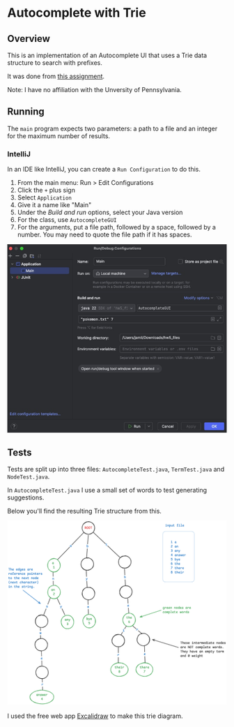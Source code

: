 # Autocomplete with Trie

## Overview

This is an implementation of an Autocomplete UI that uses a Trie data structure to search with prefixes.

It was done from [this assignment](https://www.seas.upenn.edu/~cit5940/current/assignments/hw05/).

Note: I have no affiliation with the Unversity of Pennsylvania.

## Running

The `main` program expects two parameters: a path to a file and an integer for the maximum number of results.

### IntelliJ

In an IDE like IntelliJ, you can create a `Run Configuration` to do this.

1. From the main menu: Run > Edit Configurations
2. Click the `+` plus sign
3. Select `Application`
4. Give it a name like "Main"
5. Under the _Build and run_ options, select your Java version
6. For the class, use `AutocompleteGUI`
7. For the arguments, put a file path, followed by a space, followed by a number. You may need to quote the file path if it has spaces.

![The run configuration used to execute this program](img/run_configuration.jpg "Run Configuration")

## Tests

Tests are split up into three files: `AutocompleteTest.java`, `TermTest.java` and `NodeTest.java`.

In `AutocompleteTest.java` I use a small set of words to test generating suggestions.

Below you'll find the resulting Trie structure from this.

![The trie structure used for the test in AutocompleteTest.java](img/test_trie.png)

I used the free web app [Excalidraw](https://excalidraw.com/) to make this trie diagram.